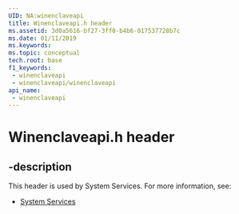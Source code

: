 ```yaml
---
UID: NA:winenclaveapi
title: Winenclaveapi.h header
ms.assetid: 3d0a5616-bf27-3ff0-b4b6-017537728b7c
ms.date: 01/11/2019
ms.keywords: 
ms.topic: conceptual
tech.root: base
f1_keywords:
 - winenclaveapi
 - winenclaveapi/winenclaveapi
api_name:
 - winenclaveapi
---
```


# Winenclaveapi.h header


## -description

This header is used by System Services. For more information, see:

- [System Services](../_base/index.md)

